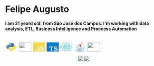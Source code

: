 # Felipe Augusto

#### I am 21 yeard old, from São José dos Campos. I'm working with data analysis, ETL, Business Intelligence and Proccess Automation
<div style="display: inline_block"><br>
  <img align="center" height="30" width="40" src="https://raw.githubusercontent.com/devicons/devicon/master/icons/python/python-original.svg">
  <img align="center" height="30" width="40" src="https://github.com/microsoft/PowerBI-Icons/blob/main/SVG/Power-BI.svg">
  <img align="center" height="30" width="40" src="https://raw.githubusercontent.com/devicons/devicon/master/icons/javascript/javascript-plain.svg">
  <img align="center" height="30" width="40" src="https://raw.githubusercontent.com/devicons/devicon/master/icons/typescript/typescript-plain.svg">
  <img align="center"  height="30" width="40" src="https://raw.githubusercontent.com/devicons/devicon/master/icons/react/react-original.svg">
  <img align="center" height="30" width="40" src="https://raw.githubusercontent.com/devicons/devicon/master/icons/java/java-original.svg">
  <img align="center" height="30" width="40" src="https://github.com/microsoft/PowerBI-Icons/blob/main/SVG/Power-BI.svg">
</div>
<p></p>
<!-- GitHub section -->
<p align="center">
  <img src = "https://github-readme-stats.vercel.app/api?username=FelipeASousa&show_icons=true&theme=tokyonight&hide=issuesr" width = 450/>
  <img src = "https://github-readme-stats.vercel.app/api/top-langs/?username=FelipeASousa&theme=tokyonight" width = 200 />
</p>


